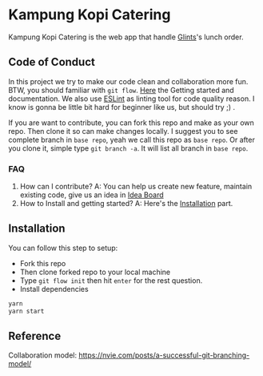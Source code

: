 # Kampung Kopi Catering
Kampung Kopi Catering is the web app that handle [Glints](https://glints.com)'s lunch order.

## Code of Conduct
In this project we try to make our code clean and collaboration more fun. BTW, you should familiar with `git flow`. [Here](https://www.atlassian.com/git/tutorials/comparing-workflows/gitflow-workflow) the Getting started and documentation. We also use [ESLint](https://eslint.org/) as linting tool for code quality reason. I know is gonna be little bit hard for beginner like us, but should try ;) .

If you are want to contribute, you can fork this repo and make as your own repo. Then clone it so can make changes locally. I suggest you to see complete branch  in `base repo`, yeah we call this repo as `base repo`. Or after you clone it, simple type `git branch -a`. It will list all branch in `base repo`.

### FAQ
1.  How can I contribute?
    A: You can help us create new feature, maintain existing code, give us an idea in [Idea Board](https://github.com/ariebrainware/kkopi-catering/projects/1#column-4146048)
2.  How to Install and getting started?
    A: Here's the [Installation](#installation) part.

## Installation
You can follow this step to setup:
* Fork this repo
* Then clone forked repo to your local machine
* Type `git flow init` then hit `enter` for the rest question.
* Install dependencies
```sh
yarn
yarn start
```


## Reference

Collaboration model: https://nvie.com/posts/a-successful-git-branching-model/